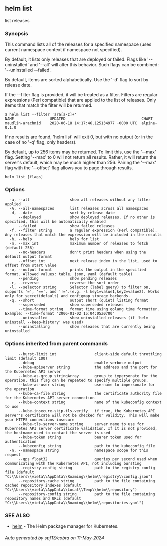 ## helm list

list releases

### Synopsis


This command lists all of the releases for a specified namespace (uses current namespace context if namespace not specified).

By default, it lists only releases that are deployed or failed. Flags like
'--uninstalled' and '--all' will alter this behavior. Such flags can be combined:
'--uninstalled --failed'.

By default, items are sorted alphabetically. Use the '-d' flag to sort by
release date.

If the --filter flag is provided, it will be treated as a filter. Filters are
regular expressions (Perl compatible) that are applied to the list of releases.
Only items that match the filter will be returned.

    $ helm list --filter 'ara[a-z]+'
    NAME                UPDATED                                  CHART
    maudlin-arachnid    2020-06-18 14:17:46.125134977 +0000 UTC  alpine-0.1.0

If no results are found, 'helm list' will exit 0, but with no output (or in
the case of no '-q' flag, only headers).

By default, up to 256 items may be returned. To limit this, use the '--max' flag.
Setting '--max' to 0 will not return all results. Rather, it will return the
server's default, which may be much higher than 256. Pairing the '--max'
flag with the '--offset' flag allows you to page through results.


```
helm list [flags]
```

### Options

```
  -a, --all                  show all releases without any filter applied
  -A, --all-namespaces       list releases across all namespaces
  -d, --date                 sort by release date
      --deployed             show deployed releases. If no other is specified, this will be automatically enabled
      --failed               show failed releases
  -f, --filter string        a regular expression (Perl compatible). Any releases that match the expression will be included in the results
  -h, --help                 help for list
  -m, --max int              maximum number of releases to fetch (default 256)
      --no-headers           don't print headers when using the default output format
      --offset int           next release index in the list, used to offset from start value
  -o, --output format        prints the output in the specified format. Allowed values: table, json, yaml (default table)
      --pending              show pending releases
  -r, --reverse              reverse the sort order
  -l, --selector string      Selector (label query) to filter on, supports '=', '==', and '!='.(e.g. -l key1=value1,key2=value2). Works only for secret(default) and configmap storage backends.
  -q, --short                output short (quiet) listing format
      --superseded           show superseded releases
      --time-format string   format time using golang time formatter. Example: --time-format "2006-01-02 15:04:05Z0700"
      --uninstalled          show uninstalled releases (if 'helm uninstall --keep-history' was used)
      --uninstalling         show releases that are currently being uninstalled
```

### Options inherited from parent commands

```
      --burst-limit int                 client-side default throttling limit (default 100)
      --debug                           enable verbose output
      --kube-apiserver string           the address and the port for the Kubernetes API server
      --kube-as-group stringArray       group to impersonate for the operation, this flag can be repeated to specify multiple groups.
      --kube-as-user string             username to impersonate for the operation
      --kube-ca-file string             the certificate authority file for the Kubernetes API server connection
      --kube-context string             name of the kubeconfig context to use
      --kube-insecure-skip-tls-verify   if true, the Kubernetes API server's certificate will not be checked for validity. This will make your HTTPS connections insecure
      --kube-tls-server-name string     server name to use for Kubernetes API server certificate validation. If it is not provided, the hostname used to contact the server is used
      --kube-token string               bearer token used for authentication
      --kubeconfig string               path to the kubeconfig file
  -n, --namespace string                namespace scope for this request
      --qps float32                     queries per second used when communicating with the Kubernetes API, not including bursting
      --registry-config string          path to the registry config file (default "C:\\Users\\vieta\\AppData\\Roaming\\helm\\registry\\config.json")
      --repository-cache string         path to the file containing cached repository indexes (default "C:\\Users\\vieta\\AppData\\Local\\Temp\\helm\\repository")
      --repository-config string        path to the file containing repository names and URLs (default "C:\\Users\\vieta\\AppData\\Roaming\\helm\\repositories.yaml")
```

### SEE ALSO

* [helm](helm.md)	 - The Helm package manager for Kubernetes.

###### Auto generated by spf13/cobra on 11-May-2024
